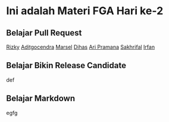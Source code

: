 # Ini adalah Materi FGA Hari ke-2

## Belajar Pull Request
[Rizky](/rizky.html)
[Aditgocendra](/aditgocendra.html)
[Marsel](/marsel/index3.html)
[Dihas](dihas.html)
[Ari Pramana](/index10.html)
[Sakhrifal](/sakhrifal.html)
[Irfan](/irfan.html)
## Belajar Bikin Release Candidate
def
## Belajar Markdown
egfg
